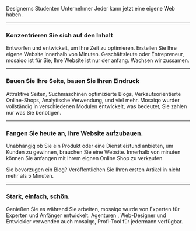 Designerns
Studenten
Unternehmer
Jeder kann jetzt eine eigene Web haben.

---

### Konzentrieren Sie sich auf den Inhalt

Entworfen und entwickelt, um Ihre Zeit zu optimieren. Erstellen Sie Ihre eigene Website innerhalb von Minuten.
Geschäftsleute oder Entrepreneur, mosaiqo ist für Sie, Ihre Website ist nur der anfang. Wachsen wir zussamen.

---

### Bauen Sie Ihre Seite, bauen Sie Ihren Eindruck

Attraktive Seiten, Suchmaschinen optimizierte Blogs, Verkaufsorientierte Online-Shops, Analytische Verwendung, und viel mehr.
Mosaiqo wurder vollständig in verschiedenen Modulen entwickelt, was bedeutet, Sie zahlen nur was Sie benötigen.

---

### Fangen Sie heute an, Ihre Website aufzubauen.

Unabhängig ob Sie ein Produkt oder eine Dienstleistund anbieten, um Kunden zu gewinnen, brauchen Sie eine Website.
Innerhalb von minuten können Sie anfangen mit Ihrem eignen Online Shop zu verkaufen.

Sie bevorzugen ein Blog? Veröffentlichen Sie Ihren ersten Artikel in nicht mehr als 5 Minuten.

---

### Stark, einfach, schön.

Genießen Sie es während Sie arbeiten, mosaiqo wurde von Experten für Experten und Anfänger entwickelt.
Agenturen , Web-Designer und Entwickler verwenden auch mosaiqo, Profi-Tool für jedermann verfügbar.
